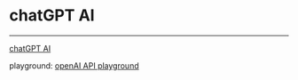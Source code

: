 # chatGPT AI

---

[chatGPT AI](https://platform.openai.com/docs/api-refehttps://platform.openai.com/docs/quickstart?context=pythonrence)

playground:
[openAI API playground](https://platform.openai.com/playground)
